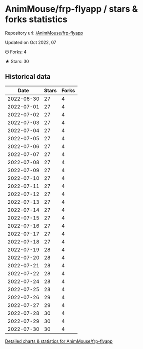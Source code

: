 # AnimMouse/frp-flyapp / stars & forks statistics

Repository url: [/AnimMouse/frp-flyapp](https://github.com/AnimMouse/frp-flyapp)

Updated on Oct 2022, 07

☋ Forks: 4

★ Stars: 30

## Historical data
| Date | Stars | Forks |
|------|-------|-------|
| 2022-06-30 | 27 | 4 | 
| 2022-07-01 | 27 | 4 | 
| 2022-07-02 | 27 | 4 | 
| 2022-07-03 | 27 | 4 | 
| 2022-07-04 | 27 | 4 | 
| 2022-07-05 | 27 | 4 | 
| 2022-07-06 | 27 | 4 | 
| 2022-07-07 | 27 | 4 | 
| 2022-07-08 | 27 | 4 | 
| 2022-07-09 | 27 | 4 | 
| 2022-07-10 | 27 | 4 | 
| 2022-07-11 | 27 | 4 | 
| 2022-07-12 | 27 | 4 | 
| 2022-07-13 | 27 | 4 | 
| 2022-07-14 | 27 | 4 | 
| 2022-07-15 | 27 | 4 | 
| 2022-07-16 | 27 | 4 | 
| 2022-07-17 | 27 | 4 | 
| 2022-07-18 | 27 | 4 | 
| 2022-07-19 | 28 | 4 | 
| 2022-07-20 | 28 | 4 | 
| 2022-07-21 | 28 | 4 | 
| 2022-07-22 | 28 | 4 | 
| 2022-07-24 | 28 | 4 | 
| 2022-07-25 | 28 | 4 | 
| 2022-07-26 | 29 | 4 | 
| 2022-07-27 | 29 | 4 | 
| 2022-07-28 | 30 | 4 | 
| 2022-07-29 | 30 | 4 | 
| 2022-07-30 | 30 | 4 | 


[Detailed charts & statistics for AnimMouse/frp-flyapp](https://reviewgithub.com/rep/AnimMouse/frp-flyapp)
